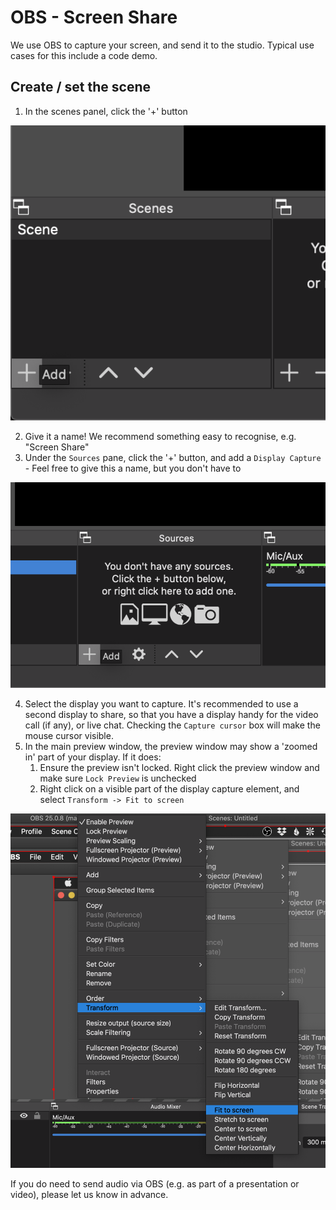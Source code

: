 # OBS - Screen Share

We use OBS to capture your screen, and send it to the studio. Typical use cases for this include a code demo.

## Create / set the scene

1. In the scenes panel, click the '+' button

![](/screenshots/add-scene.png)

2. Give it a name! We recommend something easy to recognise, e.g. "Screen Share"
3. Under the `Sources` pane, click the '+' button, and add a `Display Capture` - Feel free to give this a name, but you
   don't have to

![](/screenshots/add-source.png)

4. Select the display you want to capture. It's recommended to use a second display to share, so that you have a
   display handy for the video call (if any), or live chat.
   Checking the `Capture cursor` box will make the mouse cursor visible.
5. In the main preview window, the preview window may show a 'zoomed in' part of your display. If it does:
    1. Ensure the preview isn't locked. Right click the preview window and make sure `Lock Preview` is unchecked
    1. Right click on a visible part of the display capture element, and select `Transform -> Fit to screen`

![](/screenshots/fit-to-screen.png)

If you do need to send audio via OBS (e.g. as part of a presentation or video), please let us know in advance.
